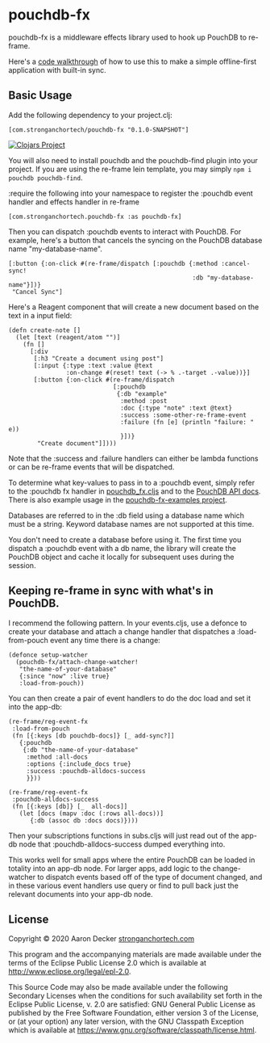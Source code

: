 # pouchdb-fx

pouchdb-fx is a middleware effects library used to hook up PouchDB to re-frame.

Here's a [code walkthrough](https://youtu.be/Zw9LXApdyXg) of how to use this to make
a simple offline-first application with built-in sync.

## Basic Usage

Add the following dependency to your project.clj:
```
[com.stronganchortech/pouchdb-fx "0.1.0-SNAPSHOT"]
```
[![Clojars Project](https://img.shields.io/clojars/v/com.stronganchortech/pouchdb-fx.svg)](https://clojars.org/com.stronganchortech/pouchdb-fx)

You will also need to install pouchdb and the pouchdb-find plugin into your project.
If you are using the re-frame lein template, you may simply `npm i pouchdb pouchdb-find`.

:require the following into your namespace to register the :pouchdb event handler
and effects handler in re-frame
```
[com.stronganchortech.pouchdb-fx :as pouchdb-fx]
```

Then you can dispatch :pouchdb events to interact with PouchDB.
For example, here's a button that cancels the syncing on the PouchDB database name "my-database-name".
```
[:button {:on-click #(re-frame/dispatch [:pouchdb {:method :cancel-sync!
                                                   :db "my-database-name"}])}
 "Cancel Sync"]
```

Here's a Reagent component that will create a new document based on the text in a input field:
```
(defn create-note []
  (let [text (reagent/atom "")]
    (fn []
      [:div
       [:h3 "Create a document using post"]
       [:input {:type :text :value @text
                :on-change #(reset! text (-> % .-target .-value))}]
       [:button {:on-click #(re-frame/dispatch
                             [:pouchdb
                              {:db "example"
                               :method :post
                               :doc {:type "note" :text @text}
                               :success :some-other-re-frame-event
                               :failure (fn [e] (println "failure: " e))
                               }])}
        "Create document"]])))
```
Note that the :success and :failure handlers can either be lambda functions
or can be re-frame events that will be dispatched.

To determine what key-values to pass in to a :pouchdb event,
simply refer to the :pouchdb fx handler in [pouchdb_fx.cljs](https://github.com/deckeraa/pouchdb-fx/blob/master/src/com/stronganchortech/pouchdb_fx.cljs) and to the [PouchDB API docs](https://pouchdb.com/api.html).
There is also example usage in the [pouchdb-fx-examples project](https://github.com/deckeraa/pouchdb-fx-examples).

Databases are referred to in the :db field using a database name which must be a string.
Keyword database names are not supported at this time.

You don't need to create a database before using it. The first time you dispatch a :pouchdb event
with a db name, the library will create the PouchDB object and cache it locally for subsequent uses during the session.

## Keeping re-frame in sync with what's in PouchDB.
I recommend the following pattern.
In your events.cljs, use a defonce to create your database and attach a change handler that
dispatches a :load-from-pouch event any time there is a change:
```
(defonce setup-watcher
  (pouchdb-fx/attach-change-watcher!
   "the-name-of-your-database"
   {:since "now" :live true}
   :load-from-pouch))
```

You can then create a pair of event handlers to do the doc load and set it into the app-db:
```
(re-frame/reg-event-fx
 :load-from-pouch
 (fn [{:keys [db pouchdb-docs]} [_ add-sync?]]
   {:pouchdb
    {:db "the-name-of-your-database"
     :method :all-docs
     :options {:include_docs true}
     :success :pouchdb-alldocs-success
     }}))

(re-frame/reg-event-fx
 :pouchdb-alldocs-success
 (fn [{:keys [db]} [_  all-docs]]
   (let [docs (mapv :doc (:rows all-docs))]
      {:db (assoc db :docs docs)})))
```

Then your subscriptions functions in subs.cljs will just read out of the app-db node that
:pouchdb-alldocs-success dumped everything into.

This works well for small apps where the entire PouchDB can be loaded in totality into an app-db node.
For larger apps, add logic to the change-watcher to dispatch events based off of the type of document
changed, and in these various event handlers use query or find to pull back just the relevant documents into your app-db node.


## License

Copyright © 2020 Aaron Decker [stronganchortech.com](stronganchortech.com)

This program and the accompanying materials are made available under the
terms of the Eclipse Public License 2.0 which is available at
http://www.eclipse.org/legal/epl-2.0.

This Source Code may also be made available under the following Secondary
Licenses when the conditions for such availability set forth in the Eclipse
Public License, v. 2.0 are satisfied: GNU General Public License as published by
the Free Software Foundation, either version 3 of the License, or (at your
option) any later version, with the GNU Classpath Exception which is available
at https://www.gnu.org/software/classpath/license.html.
